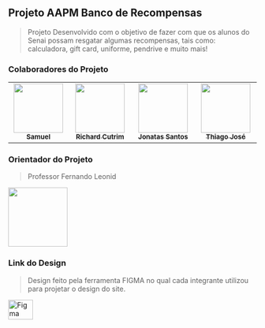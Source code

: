 ## Projeto AAPM Banco de Recompensas

>Projeto Desenvolvido com o objetivo de fazer com que os alunos do Senai possam resgatar algumas recompensas, tais como: calculadora, gift card, uniforme, pendrive e muito mais!

### Colaboradores do Projeto 


<table>
  <tr>
    <td align="center">
      <a href="https://github.com/samuel-santinelli">
        <img src="https://github.com/samuel-santinelli.png" height="100px" width="100px"<br>
        <sub>
          <b>Samuel</b>
        </sub>
      </a>
    </td>
    <td align="center">
      <a href="https://github.com/1chard">
        <img src="https://github.com/1chard.png" height="100px" width="100px"<br>
        <sub>
          <b>Richard Cutrim </b>
        </sub>
      </a>
    </td>
    <td align="center">
      <a href="https://github.com/JonatasNs1">
        <img src="https://github.com/JonatasNs1.png" height="100px" width="100px"<br>
        <sub>
          <b>Jonatas Santos</b>
        </sub>
      </a>
    </td>
    <td align="center">
      <a href="https://github.com/thiagoJoseB">
        <img src="https://github.com/thiagoJoseB.png" height="100x" width="100px"<br>
        <sub>
          <b>Thiago José</b>
        </sub>
      </a>
    </td>
  </tr>
</table>

### Orientador do Projeto
 >Professor Fernando Leonid
 <a href="https://github.com/fernandoleonid">
        <img src="https://github.com/fernandoleonid.png" height="120px" width="120px"<br>
 </a>
 
 ### Link do Design 
 > Design feito pela ferramenta FIGMA no qual cada integrante utilizou para projetar o design do site.
   <a href="https://www.figma.com/file/N0WCOSSakYfAPx05ySFsjh/Project-AAPM?node-id=92%3A8">
  <img align="center" alt="Figma" height="40" width="50"src="https://cdn.jsdelivr.net/gh/devicons/devicon/icons/figma/figma-original.svg">
 </a>
 
